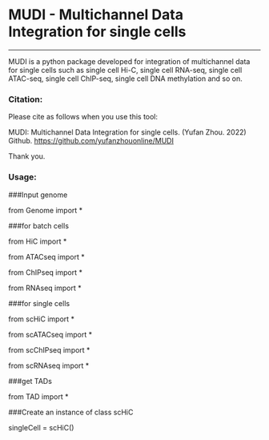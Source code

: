 # MUDI - Multichannel Data Integration for single cells

----------------------------------
MUDI is a python package developed for integration of multichannel data for single cells such as single cell Hi-C, single cell RNA-seq, single cell ATAC-seq, single cell ChIP-seq, single cell DNA methylation and so on.

### Citation:

Please cite as follows when you use this tool:

MUDI: Multichannel Data Integration for single cells. (Yufan Zhou. 2022) Github. https://github.com/yufanzhouonline/MUDI

Thank you.

### Usage:

###Input genome

from Genome import *

###for batch cells

from HiC import *

from ATACseq import *

from ChIPseq import *

from RNAseq import *

###for single cells

from scHiC import *

from scATACseq import *

from scChIPseq import *

from scRNAseq import *

###get TADs

from TAD import *

###Create an instance of class scHiC

singleCell = scHiC()
